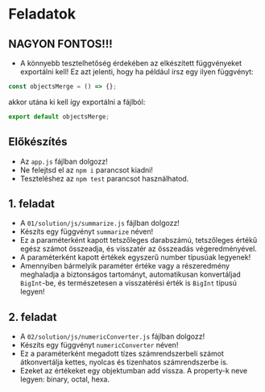 # Feladatok

## NAGYON FONTOS!!!
- A könnyebb tesztelhetőség érdekében az elkészített függvényeket exportálni 
kell! Ez azt jelenti, hogy ha például írsz egy ilyen függvényt:
```javascript
const objectsMerge = () => {};
```
akkor utána ki kell így exportálni a fájlból:
```javascript
export default objectsMerge;
```

## Előkészítés
- Az `app.js` fájlban dolgozz!
- Ne felejtsd el az `npm i` parancsot kiadni!
- Teszteléshez az `npm test` parancsot használhatod.

## 1. feladat
- A `01/solution/js/summarize.js` fájlban dolgozz!
- Készíts egy függvényt `summarize` néven!
- Ez a paraméterként kapott tetszőleges darabszámú, tetszőleges értékű egész számot összeadja, és visszatér az összeadás végeredményével. 
- A paraméterként kapott értékek egyszerű number típusúak legyenek! 
- Amennyiben bármelyik paraméter értéke vagy a részeredmény meghaladja a biztonságos tartományt, automatikusan konvertáljad
`BigInt`-be, és természetesen a visszatérési érték is `BigInt` típusú legyen!

## 2. feladat
- A `02/solution/js/numericConverter.js` fájlban dolgozz!
- Készíts egy függvényt `numericConverter` néven!
- Ez a paraméterként megadott tízes számrendszerbeli számot átkonvertálja kettes, nyolcas és tizenhatos
számrendszerbe is.
- Ezeket az értékeket egy objektumban add vissza. A property-k neve legyen: binary, octal, hexa.
